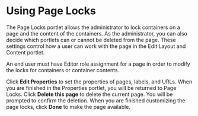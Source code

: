 # Using Page Locks

The Page Locks portlet allows the administrator to lock containers on a page and the content of the containers. As the administrator, you can also decide which portlets can or cannot be deleted from the page. These settings control how a user can work with the page in the Edit Layout and Content portlet.

An end user must have Editor role assignment for a page in order to modify the locks for containers or container contents.

Click **Edit Properties** to set the properties of pages, labels, and URLs. When you are finished in the Properties portlet, you will be returned to Page Locks. Click **Delete this page** to delete the current page. You will be prompted to confirm the deletion. When you are finished customizing the page locks, click **Done** to make the page available.


